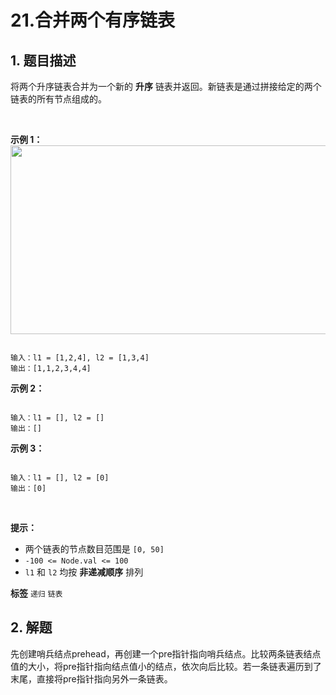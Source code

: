 # 21.合并两个有序链表

## 1. 题目描述

将两个升序链表合并为一个新的 **升序** 链表并返回。新链表是通过拼接给定的两个链表的所有节点组成的。 

 

 **示例 1：** 
<img alt="" src="https://assets.leetcode.com/uploads/2020/10/03/merge_ex1.jpg" style="width: 662px; height: 302px;" />
```

输入：l1 = [1,2,4], l2 = [1,3,4]
输出：[1,1,2,3,4,4]

```
 **示例 2：** 

```

输入：l1 = [], l2 = []
输出：[]

```
 **示例 3：** 

```

输入：l1 = [], l2 = [0]
输出：[0]

```
 

 **提示：** 
- 两个链表的节点数目范围是 `[0, 50]` 
-  `-100 <= Node.val <= 100` 
-  `l1` 和 `l2` 均按 **非递减顺序** 排列
 
**标签**
`递归` `链表` 


## 2. 解题
先创建哨兵结点prehead，再创建一个pre指针指向哨兵结点。比较两条链表结点值的大小，将pre指针指向结点值小的结点，依次向后比较。若一条链表遍历到了末尾，直接将pre指针指向另外一条链表。
